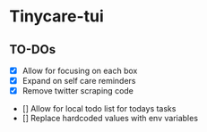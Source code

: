 # Tinycare-tui

## TO-DOs
- [x] Allow for focusing on each box
- [x] Expand on self care reminders
- [x] Remove twitter scraping code
- [] Allow for local todo list for todays tasks
- [] Replace hardcoded values with env variables
